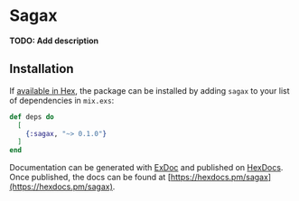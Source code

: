 # Sagax

**TODO: Add description**

## Installation

If [available in Hex](https://hex.pm/docs/publish), the package can be installed
by adding `sagax` to your list of dependencies in `mix.exs`:

```elixir
def deps do
  [
    {:sagax, "~> 0.1.0"}
  ]
end
```

Documentation can be generated with [ExDoc](https://github.com/elixir-lang/ex_doc)
and published on [HexDocs](https://hexdocs.pm). Once published, the docs can
be found at [https://hexdocs.pm/sagax](https://hexdocs.pm/sagax).

